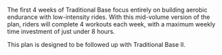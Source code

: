 The first 4 weeks of Traditional Base focus entirely on building aerobic endurance with low-intensity rides. With this mid-volume version of the plan, riders will complete 4 workouts each week, with a maximum weekly time investment of just under 8 hours.

This plan is designed to be followed up with Traditional Base II.